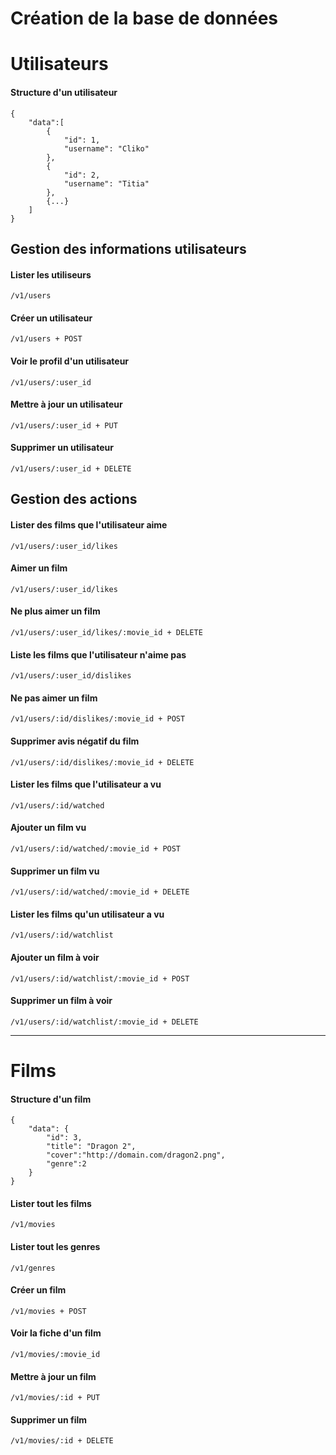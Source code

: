 # Création de la base de données

# Utilisateurs
#### Structure d'un utilisateur ####
```
{
	"data":[
		{
			"id": 1,
			"username": "Cliko"
		},
		{
			"id": 2,
			"username": "Titia"
		},
		{...}
	]
}
```
## Gestion des informations utilisateurs ##
#### Lister les utiliseurs ####
```
/v1/users
```
#### Créer un utilisateur ####
```
/v1/users + POST
```
#### Voir le profil d'un utilisateur ####
```
/v1/users/:user_id
```
#### Mettre à jour un utilisateur ####
```
/v1/users/:user_id + PUT
```
#### Supprimer un utilisateur ####
```
/v1/users/:user_id + DELETE
```
## Gestion des actions ##
#### Lister des films que l'utilisateur aime ####
```
/v1/users/:user_id/likes
```
#### Aimer un film ####
```
/v1/users/:user_id/likes
```
#### Ne plus aimer un film ####
```
/v1/users/:user_id/likes/:movie_id + DELETE
```
#### Liste les films que l'utilisateur n'aime pas ####
```
/v1/users/:user_id/dislikes
```
#### Ne pas aimer un film  ####
```
/v1/users/:id/dislikes/:movie_id + POST
```
#### Supprimer avis négatif du film  ####
```
/v1/users/:id/dislikes/:movie_id + DELETE
```
#### Lister les films que l'utilisateur a vu  ####
```
/v1/users/:id/watched
```
#### Ajouter un film vu  ####
```
/v1/users/:id/watched/:movie_id + POST
```
#### Supprimer un film vu ####
```
/v1/users/:id/watched/:movie_id + DELETE
```
#### Lister les films qu'un utilisateur a vu ####
```
/v1/users/:id/watchlist
```
#### Ajouter un film à voir ####
```
/v1/users/:id/watchlist/:movie_id + POST
```
#### Supprimer un film à voir ####
```
/v1/users/:id/watchlist/:movie_id + DELETE
```


---

# Films

#### Structure d'un film ####
```
{
	"data": {
		"id": 3,
		"title": "Dragon 2",
		"cover":"http://domain.com/dragon2.png",
		"genre":2
	}
}
```
#### Lister tout les films ####
```
/v1/movies
```
#### Lister tout les genres ####
```
/v1/genres
```
#### Créer un film ####
```
/v1/movies + POST
```
#### Voir la fiche d'un film ####
```
/v1/movies/:movie_id
```
#### Mettre à jour un film ####
```
/v1/movies/:id + PUT
```
#### Supprimer un film ####
```
/v1/movies/:id + DELETE
```
